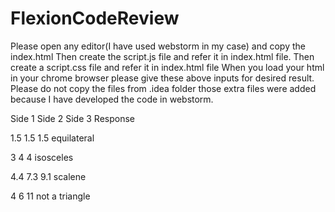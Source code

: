 # FlexionCodeReview
Please open any editor(I have used webstorm in my case)  and copy the index.html 
Then create the script.js file and refer it in index.html file.
Then create a script.css file and refer it in index.html file
When you load your html in your chrome browser please give these above inputs for desired result.
Please do not copy the files from .idea folder those  extra files were added because I have developed the code in webstorm.


Side 1   Side 2      Side 3                 Response

1.5       1.5         1.5                    equilateral

3          4           4                     isosceles

4.4       7.3         9.1                    scalene

4          6          11                     not a triangle

